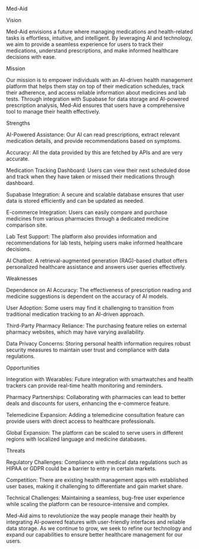 Med-Aid

Vision

Med-Aid envisions a future where managing medications and health-related tasks is effortless, intuitive, and intelligent. By leveraging AI and technology, we aim to provide a seamless experience for users to track their medications, understand prescriptions, and make informed healthcare decisions with ease.

Mission

Our mission is to empower individuals with an AI-driven health management platform that helps them stay on top of their medication schedules, track their adherence, and access reliable information about medicines and lab tests. Through integration with Supabase for data storage and AI-powered prescription analysis, Med-Aid ensures that users have a comprehensive tool to manage their health effectively.

Strengths

AI-Powered Assistance: Our AI can read prescriptions, extract relevant medication details, and provide recommendations based on symptoms.

Accuracy: All the data provided by this are fetched by APIs and are very accurate.

Medication Tracking Dashboard: Users can view their next scheduled dose and track when they have taken or missed their medications through dashboard.

Supabase Integration: A secure and scalable database ensures that user data is stored efficiently and can be updated as needed.

E-commerce Integration: Users can easily compare and purchase medicines from various pharmacies through a dedicated medicine comparison site.

Lab Test Support: The platform also provides information and recommendations for lab tests, helping users make informed healthcare decisions.

AI Chatbot: A retrieval-augmented generation (RAG)-based chatbot offers personalized healthcare assistance and answers user queries effectively.

Weaknesses

Dependence on AI Accuracy: The effectiveness of prescription reading and medicine suggestions is dependent on the accuracy of AI models.

User Adoption: Some users may find it challenging to transition from traditional medication tracking to an AI-driven approach.

Third-Party Pharmacy Reliance: The purchasing feature relies on external pharmacy websites, which may have varying availability.

Data Privacy Concerns: Storing personal health information requires robust security measures to maintain user trust and compliance with data regulations.

Opportunities

Integration with Wearables: Future integration with smartwatches and health trackers can provide real-time health monitoring and reminders.

Pharmacy Partnerships: Collaborating with pharmacies can lead to better deals and discounts for users, enhancing the e-commerce feature.

Telemedicine Expansion: Adding a telemedicine consultation feature can provide users with direct access to healthcare professionals.

Global Expansion: The platform can be scaled to serve users in different regions with localized language and medicine databases.

Threats

Regulatory Challenges: Compliance with medical data regulations such as HIPAA or GDPR could be a barrier to entry in certain markets.

Competition: There are existing health management apps with established user bases, making it challenging to differentiate and gain market share.

Technical Challenges: Maintaining a seamless, bug-free user experience while scaling the platform can be resource-intensive and complex.

Med-Aid aims to revolutionize the way people manage their health by integrating AI-powered features with user-friendly interfaces and reliable data storage. As we continue to grow, we seek to refine our technology and expand our capabilities to ensure better healthcare management for our users.